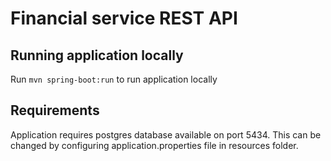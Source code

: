 # Financial service REST API


## Running application locally

Run `mvn spring-boot:run` to run application locally

## Requirements 

Application requires postgres database available on port 5434. This can be changed by configuring application.properties file in resources folder.

